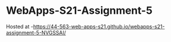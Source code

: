 # WebApps-S21-Assignment-5
Hosted at -https://44-563-web-apps-s21.github.io/webapps-s21-assignment-5-NVGSSAI/

